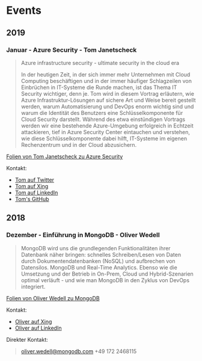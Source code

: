 # Events

## 2019

### Januar - Azure Security - Tom Janetscheck

> Azure infrastructure security - ultimate security in the cloud era
> 
> In der heutigen Zeit, in der sich immer mehr Unternehmen mit Cloud Computing beschäftigen und in der immer häufiger Schlagzeilen von Einbrüchen in IT-Systeme die Runde machen, ist das Thema IT Security wichtiger, denn je.
> Tom wird in diesem Vortrag erläutern, wie Azure Infrastruktur-Lösungen auf sichere Art und Weise bereit gestellt werden, warum  Automatisierung und DevOps enorm wichtig sind und warum die Identität des Benutzers eine Schlüsselkomponente für Cloud Security darstellt.
> Während des etwa einstündigen Vortrags werden wir eine bestehende Azure-Umgebung erfolgreich in Echtzeit attackieren, tief in Azure  Security Center eintauchen und verstehen, wie diese Schlüsselkomponente dabei hilft, IT-Systeme im eigenen Rechenzentrum und in der Cloud  abzusichern.

[Folien von Tom Janetscheck zu Azure Security](2019/2019-01-AzureSecurity_Tom-Janetscheck.pdf)

Kontakt:
- [Tom auf Twitter](https://twitter.com/azureandbeyond)
- [Tom auf Xing](https://www.xing.com/profile/Thomas_Janetscheck)
- [Tom auf LinkedIn](https://www.linkedin.com/in/thomas-janetscheck)
- [Tom's GitHub](https://github.com/azureandbeyond)

## 2018

### Dezember - Einführung in MongoDB - Oliver Wedell

> MongoDB wird uns die grundlegenden Funktionalitäten ihrer Datenbank näher bringen: schnelles Schreiben/Lesen von Daten durch Dokumentendatenbanken (NoSQL) und aufbrechen von Datensilos. MongoDB und Real-Time Analytics.
> Ebenso wie die Umsetzung und der Betrieb in On-Prem, Cloud und Hybrid-Szenarien optimal verläuft - und wie man MongoDB in den Zyklus von DevOps integriert.

[Folien von Oliver Wedell zu MongoDB](2018/2018-12-MongoDB_Oliver-Wedell.pdf)

Kontakt:
- [Oliver auf Xing](https://www.xing.com/profile/Oliver_Wedell)
- [Oliver auf LinkedIn](https://www.linkedin.com/in/oliverwedell/)

Direkter Kontakt: 
> oliver.wedell@mongodb.com
> +49 172 2468115
